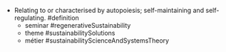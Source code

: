 - Relating to or characterised by autopoiesis; self-maintaining and self-regulating. #definition
	- seminar #regenerativeSustainability
	- theme #sustainabilitySolutions
	- métier #sustainabilityScienceAndSystemsTheory